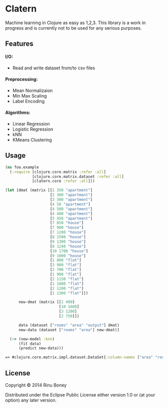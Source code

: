 # Clatern

Machine learning in Clojure as easy as 1,2,3. This library is a work in progress and is currently not to be used for any serious purposes.

## Features
#### I/O:
- Read and write dataset from/to csv files
#### Preprocessing:
- Mean Normalizaion
- Min Max Scaling
- Label Encoding
#### Algorithms:
- Linear Regression
- Logistic Regression
- kNN
- KMeans Clustering

## Usage

```clojure
(ns foo.example
  (:require [clojure.core.matrix :refer :all]
            [clojure.core.matrix.dataset :refer :all]
            [clatern.core :refer :all]))

(let [dmat (matrix [[1 350 "apartment"]
                    [2 300 "apartment"]
                    [3 300 "apartment"]
                    [4 50 "apartment"]
                    [4 500 "apartment"]
                    [4 400 "apartment"]
                    [5 450 "apartment"]
                    [7 850 "house"]
                    [7 900 "house"]
                    [7 1200 "house"]
                    [8 1500 "house"]
                    [9 1300 "house"]
                    [8 1240 "house"]
                    [10 1700 "house"]
                    [9 1000 "house"]
                    [1 800 "flat"]
                    [3 900 "flat"]
                    [2 700 "flat"]
                    [1 900 "flat"]
                    [2 1150 "flat"]
                    [1 1000 "flat"]
                    [2 1200 "flat"]
                    [1 1300 "flat"]]) 

      new-dmat (matrix [[1 400]
                        [10 1600]
                        [3 1200]
                        [2 750]])

      data (dataset ["rooms" "area" "output"] dmat)
      new-data (dataset ["rooms" "area"] new-dmat)]

  (-> (new-model :knn)
      (fit data)
      (predict new-data)))

=> #clojure.core.matrix.impl.dataset.DataSet{:column-names ["area" "rooms" "output"], :columns [[400 1600 1200 750] [1 10 3 2] ["apartment" "house" "house" "flat"]]}
```

## License

Copyright © 2014 Rinu Boney

Distributed under the Eclipse Public License either version 1.0 or (at
your option) any later version.
